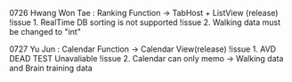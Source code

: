 0726 Hwang Won Tae
: Ranking Function -> TabHost + ListView (release)
!issue 1. RealTime DB sorting is not supported
!issue 2. Walking data must be changed to "int"


0727 Yu Jun
: Calendar Function -> Calendar View(release)
!issue 1. AVD DEAD TEST Unavaliable
!issue 2. Calendar can only memo -> Walking data and Brain training data